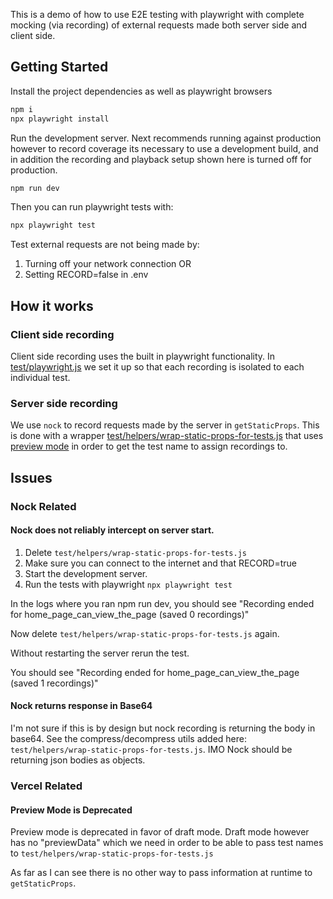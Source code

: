 This is a demo of how to use E2E testing with playwright with complete mocking (via recording) of external requests made both server side and client side.

## Getting Started

Install the project dependencies as well as playwright browsers

```bash
npm i
npx playwright install
```

Run the development server. Next recommends running against production however to record coverage its necessary to use a development build, and in addition the recording and playback setup shown here is turned off for production.

```bash
npm run dev
```

Then you can run playwright tests with:

```bash
npx playwright test
```

Test external requests are not being made by:
1. Turning off your network connection OR
2. Setting RECORD=false in .env


## How it works

### Client side recording

Client side recording uses the built in playwright functionality. In [test/playwright.js](test/playwright.js) we set it up so that each recording is isolated to each individual test. 

### Server side recording

We use `nock` to record requests made by the server in `getStaticProps`. This is done with a wrapper [test/helpers/wrap-static-props-for-tests.js](test/helpers/wrap-static-props-for-tests.js) that uses [preview mode](https://nextjs.org/docs/pages/building-your-application/configuring/preview-mode) in order to get the test name to assign recordings to.

## Issues

### Nock Related

#### Nock does not reliably intercept on server start.

1. Delete `test/helpers/wrap-static-props-for-tests.js`
2. Make sure you can connect to the internet and that RECORD=true
3. Start the development server.
4. Run the tests with playwright `npx playwright test`

In the logs where you ran npm run dev, you should see "Recording ended for home_page_can_view_the_page (saved 0 recordings)"

Now delete `test/helpers/wrap-static-props-for-tests.js` again.

Without restarting the server rerun the test.

You should see "Recording ended for home_page_can_view_the_page (saved 1 recordings)"

#### Nock returns response in Base64

I'm not sure if this is by design but nock recording is returning the body in base64. See the compress/decompress utils added here: `test/helpers/wrap-static-props-for-tests.js`. IMO Nock should be returning json bodies as objects.

### Vercel Related

#### Preview Mode is Deprecated

Preview mode is deprecated in favor of draft mode. Draft mode however has no "previewData" which we need in order to be able to pass test names to `test/helpers/wrap-static-props-for-tests.js`

As far as I can see there is no other way to pass information at runtime to `getStaticProps`.